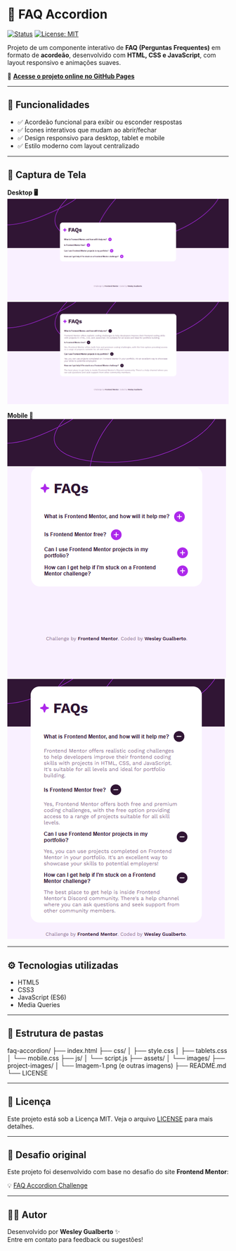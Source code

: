 # 📄 FAQ Accordion

[![Status](https://img.shields.io/badge/status-em%20desenvolvimento-yellow)](#)
[![License: MIT](https://img.shields.io/badge/license-MIT-blue.svg)](LICENSE)

Projeto de um componente interativo de **FAQ (Perguntas Frequentes)** em formato de **acordeão**, desenvolvido com **HTML, CSS e JavaScript**, com layout responsivo e animações suaves.

🔗 **[Acesse o projeto online no GitHub Pages](https://wesleygualberto.github.io/FAQ-accordion/)**  

---

## 🎯 Funcionalidades

- ✅ Acordeão funcional para exibir ou esconder respostas  
- ✅ Ícones interativos que mudam ao abrir/fechar  
- ✅ Design responsivo para desktop, tablet e mobile  
- ✅ Estilo moderno com layout centralizado  

---

## 📸 Captura de Tela

**Desktop 🖥️**  
![Imagem 1](./project-images/Imagem-1.png)  
![Imagem 2](./project-images/Imagem-2.png)  

**Mobile 📱**  
![Imagem 3](./project-images/Imagem-3.png)  
![Imagem 4](./project-images/Imagem-4.png)  

---

## ⚙️ Tecnologias utilizadas

- HTML5  
- CSS3  
- JavaScript (ES6)  
- Media Queries  

---

## 📁 Estrutura de pastas

faq-accordion/
├── index.html
├── css/
│ ├── style.css
│ ├── tablets.css
│ └── mobile.css
├── js/
│ └── script.js
├── assets/
│ └── images/
├── project-images/
│ └── Imagem-1.png (e outras imagens)
├── README.md
└── LICENSE


---

## 📝 Licença

Este projeto está sob a Licença MIT. Veja o arquivo [LICENSE](./LICENSE) para mais detalhes.

---

## 🙌 Desafio original

Este projeto foi desenvolvido com base no desafio do site **Frontend Mentor**:

💡 [FAQ Accordion Challenge](https://www.frontendmentor.io/challenges/faq-accordion-wyfFdeBwBz)

---

## 🙋‍♂️ Autor

Desenvolvido por **Wesley Gualberto** ✨  
Entre em contato para feedback ou sugestões!
